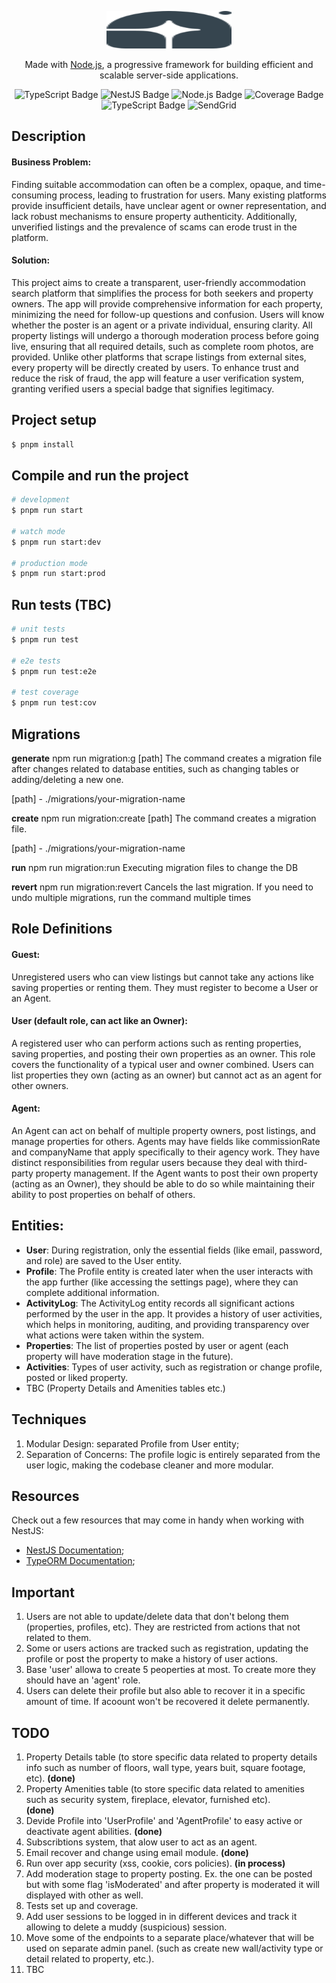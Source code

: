<p align="center">
  <a href="http://nestjs.com/" target="_blank">
    <img src="src/assets/logo.svg" width="200" height="60" />
  </a>
</p>

[circleci-image]: https://img.shields.io/circleci/build/github/nestjs/nest/master?token=abc123def456
[circleci-url]: https://circleci.com/gh/nestjs/nest

  <p align="center">
    Made with <a href="http://nodejs.org" target="_blank">Node.js</a>, a progressive framework for building efficient and scalable server-side applications.
  </p>

  <p align="center">
  <a href="https://www.typescriptlang.org/" target="_blank" style="text-decoration: none">
    <img src="https://img.shields.io/badge/typescript-v4.8.2-3178c6?logo=typescript&logoColor=3178c6" alt="TypeScript Badge" />
  </a>
  <a href="https://nestjs.com" target="_blank" style="text-decoration: none">
    <img src="https://img.shields.io/badge/nestjs-v10.0.0-E0234E?logo=nestjs&logoColor=E0234E" alt="NestJS Badge" />
  </a>
  <a href="https://nodejs.org/" target="_blank" style="text-decoration: none">
    <img src="https://img.shields.io/badge/node.js-^20.3.1-339933?logo=node.js&logoColor=339933" alt="Node.js Badge" />
  </a>
  <img src="https://img.shields.io/badge/coverage-0%25-brightgreen" alt="Coverage Badge" />
  </a>
  <a href="https://www.typescriptlang.org/" target="_blank" style="text-decoration: none">
    <img src="https://img.shields.io/badge/pnpm-v9.12.1-F69220?logo=pnpm&logoColor=F69220" alt="TypeScript Badge" />
  </a>
  <a href="https://pnpm.io" target="_blank" style="text-decoration: none">
    <img src="https://img.shields.io/badge/SendGrid-F22F46?logo=twilio&logoColor=white" alt="SendGrid" />
  </a>
</p>
  <!--[![Backers on Open Collective](https://opencollective.com/nest/backers/badge.svg)](https://opencollective.com/nest#backer)
  [![Sponsors on Open Collective](https://opencollective.com/nest/sponsors/badge.svg)](https://opencollective.com/nest#sponsor)-->

## Description

#### Business Problem:

Finding suitable accommodation can often be a complex, opaque, and time-consuming process, leading to frustration for users. Many existing platforms provide insufficient details, have unclear agent or owner representation, and lack robust mechanisms to ensure property authenticity. Additionally, unverified listings and the prevalence of scams can erode trust in the platform.

#### Solution:

This project aims to create a transparent, user-friendly accommodation search platform that simplifies the process for both seekers and property owners. The app will provide comprehensive information for each property, minimizing the need for follow-up questions and confusion. Users will know whether the poster is an agent or a private individual, ensuring clarity.
All property listings will undergo a thorough moderation process before going live, ensuring that all required details, such as complete room photos, are provided. Unlike other platforms that scrape listings from external sites, every property will be directly created by users.
To enhance trust and reduce the risk of fraud, the app will feature a user verification system, granting verified users a special badge that signifies legitimacy.

## Project setup

```bash
$ pnpm install
```

## Compile and run the project

```bash
# development
$ pnpm run start

# watch mode
$ pnpm run start:dev

# production mode
$ pnpm run start:prod
```

## Run tests (TBC)

```bash
# unit tests
$ pnpm run test

# e2e tests
$ pnpm run test:e2e

# test coverage
$ pnpm run test:cov
```

## Migrations

**generate**
npm run migration:g [path]
The command creates a migration file after changes related to database entities, such as changing tables or adding/deleting a new one.

[path] - ./migrations/your-migration-name

**create**
npm run migration:create [path]
The command creates a migration file.

[path] - ./migrations/your-migration-name

**run**
npm run migration:run
Executing migration files to change the DB

**revert**
npm run migration:revert
Cancels the last migration. If you need to undo multiple migrations, run the command multiple times

## Role Definitions

#### Guest:

Unregistered users who can view listings but cannot take any actions like saving properties or renting them. They must register to become a User or an Agent.

#### User (default role, can act like an Owner):

A registered user who can perform actions such as renting properties, saving properties, and posting their own properties as an owner.
This role covers the functionality of a typical user and owner combined.
Users can list properties they own (acting as an owner) but cannot act as an agent for other owners.

#### Agent:

An Agent can act on behalf of multiple property owners, post listings, and manage properties for others.
Agents may have fields like commissionRate and companyName that apply specifically to their agency work.
They have distinct responsibilities from regular users because they deal with third-party property management.
If the Agent wants to post their own property (acting as an Owner), they should be able to do so while maintaining their ability to post properties on behalf of others.

## Entities:

- **User**: During registration, only the essential fields (like email, password, and role) are saved to the User entity.
- **Profile**: The Profile entity is created later when the user interacts with the app further (like accessing the settings page), where they can complete additional information.
- **ActivityLog**: The ActivityLog entity records all significant actions performed by the user in the app. It provides a history of user activities, which helps in monitoring, auditing, and providing transparency over what actions were taken within the system.
- **Properties**: The list of properties posted by user or agent (each property will have moderation stage in the future).
- **Activities**: Types of user activity, such as registration or change profile, posted or liked property.
- TBC (Property Details and Amenities tables etc.)

## Techniques

1. Modular Design: separated Profile from User entity;
1. Separation of Concerns: The profile logic is entirely separated from the user logic, making the codebase cleaner and more modular.

## Resources

Check out a few resources that may come in handy when working with NestJS:

- [NestJS Documentation](https://docs.nestjs.com);
- [TypeORM Documentation](https://typeorm.io);

## Important

1. Users are not able to update/delete data that don't belong them (properties, profiles, etc). They are restricted from actions that not related to them.
2. Some or users actions are tracked such as registration, updating the profile or post the property to make a history of user actions.
3. Base 'user' allowa to create 5 peoperties at most. To create more they should have an 'agent' role.
4. Users can delete their profile but also able to recover it in a specific amount of time. If acoount won't be recovered it delete permanently.

## TODO

1. Property Details table (to store specific data related to property details info such as number of floors, wall type, years buit, square footage, etc). **(done)**
2. Property Amenities table (to store specific data related to amenities such as security system, fireplace, elevator, furnished etc). <br/> **(done)**
3. Devide Profile into 'UserProfile' and 'AgentProfile' to easy active or deactivate agent abilities. **(done)**
4. Subscribtions system, that alow user to act as an agent.
5. Email recover and change using email module. **(done)**
6. Run over app security (xss, cookie, cors policies). **(in process)**
7. Add moderation stage to property posting. Ex. the one can be posted but with some flag 'isModerated' and after property is moderated it will displayed with other as well.
8. Tests set up and coverage.
9. Add user sessions to be logged in in different devices and track it allowing to delete a muddy (suspicious) session.
10. Move some of the endpoints to a separate place/whatever that will be used on separate admin panel.
    (such as create new wall/activity type or detail related to property, etc.).
11. TBC
